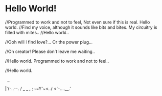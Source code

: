 # Hello World!

//Programmed to work and not to feel, Not even sure if this is real. Hello world. 
//Find my voice, although it sounds like bits and bites. My circuitry is filled with mites.. 
//Hello world..

//Ooh will I find love?... Or the power plug...

//Oh creator! Please don't leave me waiting..

//Hello world. Programmed to work and not to feel..

//Hello world.



     _
  |\'/-..--.
 / _ _   ,  ;
`~=`Y'~_<._./
 <`-....__.' 





                    
